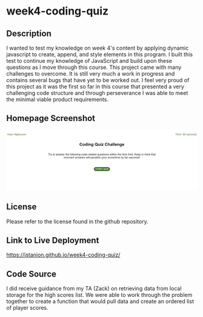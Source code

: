 # week4-coding-quiz

## Description

I wanted to test my knowledge on week 4's content by applying dynamic javascript to create, append, and style elements in this program. I built this test to continue my knowledge of JavaScript and build upon these questions as I move through this course. This project came with many challenges to overcome. It is still very much a work in progress and contains several bugs that have yet to be worked out. I feel very proud of this project as it was the first so far in this course that presented a very challenging code structure and through perseverance I was able to meet the minimal viable product requirements.

## Homepage Screenshot

![homescreen image](./assets/images/homescreen.png)

## License

Please refer to the license found in the github repository.

## Link to Live Deployment

https://jstanion.github.io/week4-coding-quiz/

## Code Source

I did receive guidance from my TA (Zack) on retrieving data from local storage for the high scores list. We were able to work through the problem together to create a function that would pull data and create an ordered list of player scores.